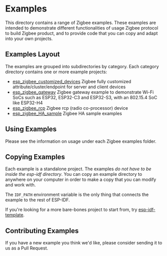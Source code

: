 # Examples

This directory contains a range of Zigbee examples. These examples are intended to demonstrate different functionalities of usage Zigbee protocol to build Zigbee product, and to provide code that you can copy and adapt into your own projects.  

## Examples Layout
The examples are grouped into subdirectories by category. Each category directory contains one or more example projects:  
- [esp_zigbee_customized_devices](esp_zigbee_customized_devices) Zigbee fully customized attribute/cluster/endpoint for server and client devices
- [esp_zigbee_gateway](esp_zigbee_gateway) Zigbee gateway example to demonstrate Wi-Fi SoCs such as ESP32, ESP32-C3 and ESP32-S3, with an 802.15.4 SoC like ESP32-H4
- [esp_zigbee_rcp](esp_zigbee_rcp) Zigbee rcp (radio co-processor) device
- [esp_zigbee_HA_sample](esp_zigbee_HA_sample) Zigbee HA sample examples

## Using Examples
Please see the information on usage under each Zigbee examples folder.

## Copying Examples
Each example is a standalone project. The examples _do not have to be inside the esp-idf directory_. You can copy an example directory to anywhere on your computer in order to make a copy that you can modify and work with.

The `IDF_PATH` environment variable is the only thing that connects the example to the rest of ESP-IDF.

If you're looking for a more bare-bones project to start from, try [esp-idf-template](https://github.com/espressif/esp-idf-template).

## Contributing Examples

If you have a new example you think we'd like, please consider sending it to us as a Pull Request.

